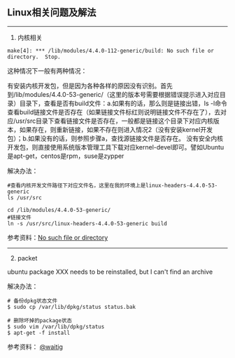 ## Linux相关问题及解法

---

1. 内核相关

```
make[4]: *** /lib/modules/4.4.0-112-generic/build: No such file or directory.  Stop.
```

这种情况下一般有两种情况：

有安装内核开发包，但是因为各种各样的原因没有识别。首先到/lib/modules/4.4.0-53-generic/（这里的版本号需要根据错误提示进入对应目录）目录下，查看是否有build文件：a.如果有的话，那么则是链接出错，ls -l命令查看build链接文件是否存在（如果链接文件标红则说明链接文件不存在了），去对应/usr/src目录下查看链接文件是否存在，一般都是链接这个目录下对应内核版本，如果存在，则重新链接，如果不存在则进入情况2（没有安装kernel开发包）；b.如果没有的话，则参照步骤a，查找源链接文件是否存在。
没有安全内核开发包，则直接使用系统版本管理工具下载对应kernel-devel即可。譬如Ubuntu是apt-get，centos是rpm，suse是zypper

解决办法：

```
#查看内核开发文件路径下对应文件名，这里在我的环境上是linux-headers-4.4.0-53-generic
ls /usr/src

cd /lib/modules/4.4.0-53-generic/
#链接文件
ln -s /usr/src/linux-headers-4.4.0-53-generic build
```

参考资料：[No such file or directory](https://blog.csdn.net/qq_15437667/article/details/69831509)

---

2. packet

ubuntu package XXX needs to be reinstalled, but I can't find an archive

解决办法：

```
# 备份dpkg状态文件
$ sudo cp /var/lib/dpkg/status status.bak

# 删除坏掉的package状态
$ sudo vim /var/lib/dpkg/status
$ apt-get -f install
```

参考资料： [@waitig](https://www.waitig.com/ubuntu-package-xxx-needs-to-be-reinstalled-but-i-cant-find-an-archive-%E4%BF%AE%E5%A4%8D.html)
